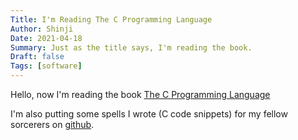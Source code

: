 ```yaml
---
Title: I'm Reading The C Programming Language
Author: Shinji
Date: 2021-04-18
Summary: Just as the title says, I'm reading the book.
Draft: false
Tags: [software]
---
```

Hello, now I'm reading the book [The C Programming Language](https://www.amazon.com/Programming-Language-2nd-Brian-Kernighan/dp/0131103628/ref=sr_1_1?crid=3DYE10TDVSZIK&dchild=1&keywords=the+c+programming+language&qid=1618724096&sprefix=the+c+programming+language%2Caps%2C420&sr=8-1)

I'm also putting some spells I wrote (C code snippets) for my fellow sorcerers on [github](https://github.com/lilata/c_notes).
